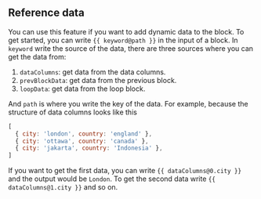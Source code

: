 ## Reference data

You can use this feature if you want to add dynamic data to the block. To get started, you can write `{{ keyword@path }}` in the input of a block. In `keyword` write the source of the data, there are three sources where you can get the data from:

1. `dataColumns`: get data from the data columns.
2. `prevBlockData`: get data from the previous block.
3. `loopData`: get data from the loop block.

And `path` is where you write the key of the data. For example, because the structure of data columns looks like this
```js
[
  { city: 'london', country: 'england' },
  { city: 'ottawa', country: 'canada' },
  { city: 'jakarta', country: 'Indonesia' },
]
```
If you want to get the first data, you can write `{{ dataColumns@0.city }}` and the output would be `London`. To get the second data write `{{ dataColumns@1.city }}` and so on.
